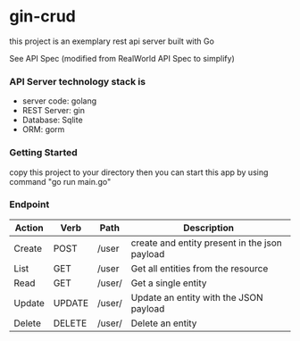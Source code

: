 # gin-crud

this project is an exemplary rest api server built with Go 

See API Spec (modified from RealWorld API Spec to simplify)

### API Server technology stack is
- server code: golang
- REST Server: gin
- Database: Sqlite
- ORM: gorm

### Getting Started
copy this project to your directory then you can start this app by using command "go run main.go" 

### Endpoint
| Action  | Verb | Path | Description | 
| ------------- | ------------- | -------- | ---------- |
| Create  | POST | /user | create and entity present in the json payload |
| List  | GET | /user | Get all entities from the resource |
| Read  | GET | /user/<id> | Get a single entity |
| Update  | UPDATE  | /user/<id> | Update an entity with the JSON payload |
| Delete  | DELETE | /user/<id> | Delete an entity |


